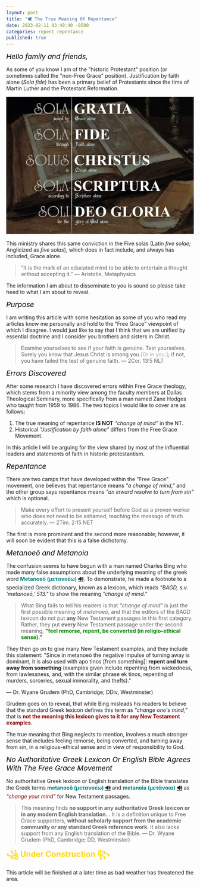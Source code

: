 ```yaml
---
layout: post
title: "🕊️ The True Meaning Of Repentance"
date: 2023-02-11 03:40:40 -0500
categories: repent repentance
published: true
---
```


<span style="font-style:Italic;font-size:19px;color:Black;">Hello family and friends,</span>

As some of you know I am of the "historic Protestant" position (or sometimes called the "non-Free Grace" position). Justification by faith alone (*Sola fide*) has been a primary belief of Protestants since the time of Martin Luther and the Protestant Reformation.

![Five Solas](/assets/images/solas.jpg)

This ministry shares this same conviction in the Five solas (Latin *five solae*; Anglicized as *five solas*), which does in fact include, and always has included, Grace alone. 

> “It is the mark of an educated mind to be able to entertain a thought without accepting it.” &mdash; Aristotle, Metaphysics

The information I am about to disseminate to you is sound so please take heed to what I am about to reveal.



<!-- <span style="font-style:Italic;font-size:19px;color:Black;">Five Solae</span>

This ministry ardently defends the *five solae* (*Anglicized as five solas*) which were developed by those of the Reformed perspective as a response to heresies found in the Roman Catholic Church.

|Five Solas||
|:-:|:-:|
|Scripture alone<br>(*Sola Scriptura*)|1Co 4:6|
|Christ alone<br>(*Solus Christus*)|Jn 14:6; 1Ti 2:5; Jn 1:1-3,14,18|
|Grace alone<br>(*Sola Gratia*)|Eph 2:8-9; Ti 3:5|
|Faith alone<br>(*Sola Fide*)|Ro 5:1 ESV; Gal. 3:24 ESV|
|Glory of God alone<br>(*Soli Deo Gloria*)|1Pe 2:24; Is 43:7| -->

<span style="font-style:Italic;font-size:19px;color:Black;">Purpose</span>

<!-- > Examine yourselves to see if your faith is genuine. Test yourselves. Surely you know that Jesus Christ is among you; if not, you have failed the test of genuine faith. &mdash; 2Cor. 13:5 [New Living Translation (NLT)](https://www.biblegateway.com/passage/?search=2%20Corinthians%2013:5&version=ESV;NET;NLT) -->

<!-- > Put yourselves to the test to see if you are in the faith; examine yourselves! Or do you not recognize regarding yourselves that Jesus Christ is in you—unless, indeed, you fail the test! &mdash; 2Cor. 13:5 NET -->

I am writing this article with some hesitation as some of you who read my articles know me personally and hold to the "Free Grace" viewpoint of which I disagree. I would just like to say that I think that we are unified by essential doctrine and I consider you brothers and sisters in Christ.

<!-- > Examine yourselves, to see whether you are in the faith. Test yourselves. Or do you not realize this about yourselves, that Jesus Christ is in you?—unless indeed you fail to meet the test! &mdash; 2Cor. 13:5 ESV -->

> Examine yourselves to see if your faith is genuine. Test yourselves. Surely you know that Jesus Christ is among you <span style="color:#A8A8A8;">[Or in you.]</span>; if not, you have failed the test of genuine faith. &mdash; 2Cor. 13:5 NLT

<!-- In this article I will be arguing for the viewpoint held historically by most influential leaders and statements of faith in historic protestantism. -->

<span style="font-style:Italic;font-size:19px;color:Black;">Errors Discovered</span>

After some research I have discovered errors within Free Grace theology, which stems from a minority view among the faculty members at Dallas Theological Seminary, more specifically from a man named Zane Hodges who taught from 1959 to 1986. The two topics I would like to cover are as follows:

1. The true meaning of repentance **IS NOT** *"change of mind"* in the NT.
2. Historical *"Justification by faith alone"* differs from the Free Grace Movement.

<!-- In this article I will be arguing for the viewpoint held historically by most influential leaders and statements of faith in historic protestantism. -->

In this article I will be arguing for the view shared by most of the influential leaders and statements of faith in historic protestantism.

<!-- and I am convinced that the theological positions held by this movement is inconsistent with historic protestant convictions. -->

<span style="font-style:Italic;font-size:19px;color:Black;">Repentance</span>

There are two camps that have developed within the "Free Grace" movement, one believes that repentance means *"a change of mind,"* and the other group says repentance means *"an inward resolve to turn from sin"* which is optional.

> Make every effort to present yourself before God as a proven worker who does not need to be ashamed, teaching the message of truth accurately. &mdash; 2Tim. 2:15 NET 

The first is more prominent and the second more reasonable; however, it will soon be evident that this is a false dichotomy.

<span style="font-style:Italic;font-size:19px;color:Black;">Metanoeō and Metanoia</span>

<!-- <sup style="font-weight:bold;color:teal;">Metanoeō (μετανοέω)</sup> <sup>[🔊](https://youtu.be/Ql4C5vMOns8)</sup> <sup>and</sup> <sup style="font-weight:bold;color:teal;">Metanoia (μετάνοια)</sup> <sup>[🔊](https://youtu.be/3Y-9V38-RCI)</sup> -->

The confusion seems to have begun with a man named Charles Bing who made many false assumptions about the underlying meaning of the greek word <span style="font-weight:bold;color:teal;">Metanoeō (μετανοέω) [🔊](https://youtu.be/Ql4C5vMOns8)</span>. To demonstrate, he made a footnote to a specialized Greek dictionary, known as a lexicon, which reads *"BAGD, s.v. 'metanoeō,' 513."* to show the meaning *"change of mind."*

<!-- What Bing failed to tell his readers is that *"change of mind."* -->

> What Bing fails to tell his readers is that *"change of mind"* is just the first possible meaning of *metanoeō*, and that the editors of the BAGD lexicon do not put **any** New Testament passages in this first category. Rather, they put **every** New Testament passage under the second meaning, <span style="font-weight:bold;color:green;">"feel remorse, repent, be converted (in religio-ethical sense)."</span>
>
They then go on to give many New Testament examples, and they include this statement: "Since in metanoeō the negative impulse of turning away is dominant, it is also used with apo tinos [from something]: **repent and turn away from something** (examples given include repenting from wickedness, from lawlessness, and, with the similar phrase ek tinos, repenting of murders, sorceries, sexual immorality, and thefts)."
>
&mdash; Dr. Wyane Grudem (PhD, Cambridge; DDiv, Westminster)

Grudem goes on to reveal, that while Bing misleads his readers to believe that the standard Greek lexicon defines this term as *"change one's mind,"* that is <span style="font-weight:bold;color:darkred;">not the meaning this lexicon gives to it for any New Testament examples</span>. 

The true meaning that Bing neglects to mention, involves a much stronger sense that includes feeling remorse, being converted, and turning away from sin, in a religious-ethical sense and in view of responsibility to God.

<span style="font-style:Italic;font-size:19px;color:Black;">No Authoritative Greek Lexicon Or English Bible Agrees With The Free Grace Movement</span>

No authoritative Greek lexicon or English translation of the Bible translates the Greek terms <span style="font-weight:bold;color:teal;">metanoeō (μετανοέω) [🔊](https://youtu.be/Ql4C5vMOns8)</span> and <span style="font-weight:bold;color:teal;">metanoia (μετάνοια) [🔊](https://youtu.be/3Y-9V38-RCI)</span> as <span style="font-style:italic;color:darkred;">"change your mind"</span> for New Testament passages.

> This meaning finds **no support in any authoritative Greek lexicon or in any modern English translation**... It is a definition unique to Free Grace supporters, **without scholarly support from the academic community or any standard Greek reference work**. It also lacks support from any English translation of the Bible. &mdash; Dr. Wyane Grudem (PhD, Cambridge; DD, Westminster)

<!-- <span style="font-style:Italic;font-size:19px;color:Black;">Eerily Reminiscent Of The Cults</span> -->


<!-- <span style="font-style:Italic;font-size:19px;color:Black;">The Truth Is Written On The Hearts Of Men</span> -->

<span style="font-weight:bold;color:Gold;font-size:21px;">꧁ Under Construction ꧂</span>

This article will be finished at a later time as bad weather has threatened the area.

<!-- <span style="font-weight:bold;color:darkgreen;">Metanoeō (μετανοέω)</span> [🔊](https://youtu.be/Ql4C5vMOns8) -->

<!-- - Logos Bible Software: change one’s mind; **repent**
- [Mounce](https://www.billmounce.com/greek-dictionary/metanoeo): to **repent**, to change any or all of the elements composing one's life: attitude, thoughts, **and behaviors** concerning the demands of God for right living
    - to undergo a change in frame of mind and feeling, to **repent**, Lk. 17:3, 4; to make a change of principle and **practice**, to reform, Mt. 3:2
- BDAG -->

<!-- μετανοέω ⟦metanoéō⟧ fut. μετανοήσω; 1 aor. μετενόησα (ἐμετενόησαν w. double augment ApcEsdr 2:24) (s. next entry; Antiphon+) 1 change one’s mind Hv 3, 7, 3; m 11:4 (cp. Diod S 15, 47, 3 μετενόησεν ὁ δῆμος; 17, 5, 1; Epict. 2, 22, 35; Appian, Hann. 35 §151, Mithrid. 58 §238; Stob., Ecl. II 113, 5ff W.; PSI 495, 9 [258 b.c.]; Jos., Vi. 110; 262), then 2 feel remorse, repent, be converted (in a variety of relationships and in connection w. varied responsibilities, moral, political, social or religious: X., Hell. 1, 7, 19 οὐ μετανοήσαντες ὕστερον εὑρήσετε σφᾶς αὐτοὺς ἡμαρτηκότας τὰ μέγιστα ἐς θεούς τε καὶ ὑμᾶς αὐτούς= instead of realizing too late that you have grossly sinned against the gods; Plut., Vi. Camill. 143 [29, 3], Galba 1055 [6, 4], also Mor. 74c; M. Ant. 8, 2 and 53; Ps.-Lucian, De Salt. 84 μετανοῆσαι ἐφ’ οἷς ἐποίησεν; Herm. Wr. 1, 28; OGI 751, 9 [II b.c.] θεωρῶν οὖν ὑμᾶς μετανενοηκότας τε ἐπὶ τοῖς προημαρτημένοις; SIG 1268, 2, 8 [III b.c.] ἁμαρτὼν μετανόει; PSI 495, 9 [258/257 b.c.]; BGU 747 I, 11; 1024 IV, 25; PTebt 424, 5; Is 46:8; Jer 8:6; Sir 17:24; 48:15; oft. Test12 Patr [s. index]; Philo [s. μετάνοια]; Jos., Bell. 5, 415, Ant. 7, 153; 320; Just.) in (religio-)ethical sense ἐν σάκκῳ καὶ σποδῷ μ. repent in sackcloth and ashes Mt 11:21; Lk 10:13. As a prerequisite for experiencing the Reign of God in the preaching of John the Baptist and Jesus Mt 3:2; 4:17; Mk 1:15. As the subject of the disciples’ proclamation 6:12; Ac 17:30; 26:20. Failure to repent leads to destruction Lk 13:3, 5; Mt 11:20 (ἢ … μετανοήσωσιν ἢ ἐπιμείναντες δικαίως κριθῶσι Hippol., Ref. 1, pref. 2). Repentance saves (cp. Philo, Spec. Leg. 1, 239 ὁ μετανοῶν σῴζεται; 253; Just., D. 141, 2 ἐὰν μετανοήσωσι, πάντες … τυχεῖν τοῦ παρὰ τοῦ θεοῦ ἐλέους δύνανται) 12:41; Lk 11:32; cp. 15:7, 10; 16:30. μ. εἰς τὸ κήρυγμά τινος repent at or because of someone’s proclamation Mt 12:41; Lk 11:32 (B-D-F §207, 1; Rob. 593; s. εἰς 10a). W. ἐπί τινι to denote the reason repent of, because of someth. (Chariton 3, 3, 11; Ps.-Lucian, Salt. 84; M. Ant. 8, 2; 10; 53; Jo 2:13; Jon 3:10; 4:2; Am 7:3, 6; Prayer of Manasseh [=Odes 12] 7; TestJud 15:4; Philo, Virt. 180; Jos., Ant. 7, 264; Just., D. 95, 3.—B-D-F §235, 2) ἐπὶ τῇ ἀκαθαρσίᾳ of their immorality 2 Cor 12:21. ἐπὶ τοῖς ἁμαρτήμασιν of their sins 1 Cl 7:7 (Just., D. 141, 2; cp. OGI 751, 9f). ἐπί w. subst. inf. foll. MPol 7:3 (Just., D. 123, 6). Also διά τι Hv 3, 7, 2. Since in μ. the negative impulse of turning away is dominant, it is also used w. ἀπό τινος: repent and turn away from someth. ἀπὸ τῆς κακίας (Jer 8:6; Just., D. 109, 1) Ac 8:22 (MWilcox, The Semitisms of Ac, ’65, 102–105). ἀπὸ τῆς ἀνομίας 1 Cl 8:3 (quot. of unknown orig.). Also ἔκ τινος Rv 2:21b, 22; 9:20f; 16:11. W. ἐπιστρέφειν ἐπὶ τὸν θεόν Ac 26:20. μ. εἰς ἑνότητα θεοῦ turn in repentanceto the unity of God (which precludes all disunity) IPhld 8:1b; cp. ISm 9:1. But μ. εἰς τὸ πάθος repent of the way they think about the suffering (of Christ, which the Docetists deny) 5:3. W. inf. foll. Rv 16:9. W. ὅτι foll. repent because or that (Jos., Ant. 2, 315) Hm 10, 2, 3. W. adv. ἀδιστάκτως Hs 8, 10, 3. βραδύτερον Hs 8, 7, 3; 8, 8, 3b. πυκνῶς m 11:4. ταχύ Hs 8, 7, 5; 8, 8, 3a; 5b; 8, 10, 1; 9, 19, 2; 9, 21, 4; 9, 23, 2c. μ. ἐξ ὅλης (τῆς) καρδίας repent w. the whole heart 2 Cl 8:2; 17:1; 19:1; Hv 1, 3, 2; 2, 2, 4; 3, 13, 4b; 4, 2, 5; m 5, 1, 7; 12, 6, 1; Hs 7:4; 8, 11, 3. μ. ἐξ εἰλικρινοῦς καρδίας repent w. a sincere heart 2 Cl 9:8.—The word is found further, and used abs. (Diod S 13, 53, 3; Epict., En 34; Oenomaus [time of Hadrian] in Eus., PE 5, 19, 1 μετανοεῖτε as directive; Philo, Mos. 2, 167 al.; Jos., Ant. 2, 322; Just., D. 12, 2; Theoph. Ant. 3, 24 [p. 254, 17]; εἰ ἤκουσαν μετανοήσαντες, οὐκ ἐπήγετο ὁ κατακλυσμός Did., Gen. 186, 9; ἁμαρτωλὸς … πρὸς το͂ μετανοεῖν πορευόμενος Orig., C. Cels 3, 64, 5) Lk 17:3f; Ac 2:38; 3:19; Rv 2:5a (Vi. Aesopi G 85 P. μετανόησον=take counsel with yourself), vs. 5b, 16, 21; 3:3, 19; 2 Cl 8:1, 2, 3; 13:1; 15:1; 16:1; IPhld 3:2; 8:1a; ISm 4:1; Hv 1, 1, 9; 3, 3, 2; 3, 5, 5; 3, 7, 6; 3, 13, 4a; 5:7; m 4, 1, 5; 7ff; 4, 2, 2; 4, 3, 6; 9:6; 10, 2, 4; 12, 3, 3; Hs 4:4; 6, 1, 3f; 6, 3, 6; 6, 5, 7; 7:2; 4f; 8, 6, 1ff; 8, 7, 2f; 8, 8, 2; 5a; 8, 9, 2; 4; 8, 11, 1f; 9, 14, 1f; 9, 20, 4; 9, 22, 3f; 9, 23, 2; 5; 9, 26, 6; 8; D 10:6; 15:3; PtK 3 p. 15, 11; 27.—S. also MPol 9:2; 11:1f, in the sense regret having become a Christian; AcPl Ha 1, 17.—Windisch, Exc. on 2 Cor 7:10 p. 233f; Norden, Agn. Th. 134ff; FShipham, ET 46, ’35, 277–80; EDietrich, D. Umkehr (Bekehrg. u. Busse) im AT u. im Judent. b. bes. Berücksichtigg. der ntl. Zeit ’36; HPohlmann, D. Metanoia ’38; OMichel, EvTh 5, ’38, 403–14; BPoschmann, Paenitentia secunda ’40, 1–205 (NT and Apost. Fathers).—On the distinctive character of NT usage s. Thompson 28f, s.v. μεταμέλομαι, end.—B. 1123. DELG s.v. νόος. M-M. TW. Spicq -->

<!-- <span style="font-weight:bold;color:darkgreen;">Metanoia (μετάνοια)</span> [🔊 met-an'-oy-ah](https://youtu.be/3Y-9V38-RCI) -->

<!-- - Logos Bible Software: **repentance**
- [Mounce](https://www.billmounce.com/greek-dictionary/metanoia): change of mind, **repentance**
    - a change of mode of thought and feeling, **repentance**, Mt. 3:8; Acts 20:21; 2 Tim. 2:25; practical reformation, Lk. 15:7; reversal of the past, Heb. 12:17
- Thayers
    - μετάνοια, μετανοίας, ἡ (μετανοέω), a change of mind: as it appears in one who repents of a purpose he has formed or of something he has done, Hebrews 12:17 on which see εὑρίσκω, 3 ((Thucydides 3, 36, 3); Polybius 4, 66, 7; Plutarch, Peric c. 10; mor., p. 26 a.; τῆς ἀδελφοκτονιας μετάνοια, Josephus, Antiquities 13, 11, 3); especially the change of mind of those who have begun to abhor their errors and misdeeds, and have determined to enter upon a better course of life, so that it embraces both a recognition of sin and sorrow for it and hearty amendment, the tokens and effects of which are good deeds (Lactantius, 6, 24, 6 would have it rendered in Latin byresipiscentia) (A. V. repentance): Matthew 3:8, 11; Luke 3:8, (16 Lachmann); Luke 15:7; Luke 24:47; Acts 26:20; βάπτισμα μετανοίας, a baptism binding its subjects to repentance (Winer's Grammar, § 30, 2 β.), Mark 1:4; Luke 3:3; Acts 13:24; Acts 19:4; (ἡ εἰς (τόν) Θεόν μετάνοια, Acts 20:21, see μετανοέω, at the end); διδόναι τίνι μετάνοιαν, to give one the ability to repent, or to cause him to repent, Acts 5:31; Acts 11:18; 2 Timothy 2:25; τινα εἰς μετάνοιαν καλεῖν, Luke 5:32, and Rec. in Matthew 9:13; Mark 2:17; ἄγειν, Romans 2:4 (Josephus, Antiquities 4, 6, 10 at the end); ἀνακαινίζειν, Hebrews 6:6; χωρῆσαι εἰς μετάνοιαν, to come to the point of repenting, or be brought to repentance, 2 Peter 3:9 (but see χωρέω, 1 at the end); μετάνοια ἀπό νεκρῶν ἔργων, that change of mind by which we turn from, desist from, etc. Hebrews 6:1 (Buttmann, 322 (277)); used merely of the improved spiritual state resulting from deep sorrow for sin, 2 Corinthians 7:9f (Sir. 44:16: Wis. 11:24 (23); ; Or. Man. f ((cf. the Sept. edition Tdf. Prolog., p. 112f)); Philo, qued det. pot. insid. § 26 at the beginning; Antoninus 8, 10; (Cebes, tab. 10 at the end).)
- BDAG -->

<!-- μετάνοια, ας, ἡ ⟦metánoia⟧ (μετανοέω) prim. ‘a change of mind’ (Thu. 3, 36, 4; Polyb. 4, 66, 7; Appian, Mithrid. 16 §57; pap [s. New Docs 4, 160; Spicq II 475, 17]; TestSol 12:3 C; JosAs, ApcSed; ApcMos 32; Jos., C. Ap. 1, 274, Ant. 16, 125; Just., Tat.), also w. the nuance of ‘remorse’ (as regret for shortcomings and errors: Batr. 69; Lycon the Peripatetic [III b.c.], Fgm. 23 Wehrli [in DiogL. 5, 66]; Polyb. 18, 33, 7; Stoic. III 147, ln. 21f; Cebes 10, 4; 11, 1; Plut., Mor. 56a; 68f; 961d, Alex. 11, 4, Mar. 10, 4; 39, 3; Chariton 1, 3, 7; Appian, Liby. 52 §225; 102 §482; 116 §553; M. Ant. 8, 10; Ps.-Lucian, Calumn. 5; Jos., Ant. 13, 314. Of the ‘remorse’ of Sophia Iren. 1, 3, 1 [Harv. I 24, 7]); in our lit. w. focus on the need of change in view of responsibility to deity (cp. Hierocles 14, 451; Sir 44:16; Wsd 12:10, 19; Prayer of Manasseh [=Odes 12] 8; Philo, Det. Pot. Ins. 96, Spec. Leg. 1, 58, Virt. 175ff [περὶ μετανοίας] al.; EpArist 188; Jos., Ant. 9, 176; TestReub 2:1; TestJud 19:2; TestGad 5:7f; JosAs 15:6ff; 16:7; ApcSed prol.: περὶ ἀγάπης καὶ περὶ μ.; 14:3 ἐν μετανοίαις; SibOr 1, 129; 168; Iren. 1, 21, 2 [Harv. 182, 7]; Orig., C. Cels. 7, 57, 3f; Did., Gen. 97, 15) repentance, turning about, conversion; as a turning away μετάνοια ἀπὸ νεκρῶν ἔργων turning away from dead works Hb 6:1. Mostly of the positive side of repentance, as the beginning of a new relationship with God: ἡ εἰς θεὸυ μ. repentance that leads to God Ac 20:21. ἄξια τῆς μετανοίας ἔργα deeds that are consistent with repentance 26:20. Also καρπὸν ἄξιον τῆς μ. Mt 3:8; cp. Lk 3:8. βαπτίζειν εἰς μ. baptizefor repentance Mt 3:11 (s. βαπτίζω 2a; also εἰς 10a). βάπτισμα μετανοίας Mk 1:4; Lk 3:3; cp. Ac 13:24; 19:4 (alt. λουτροῦ … τῆς μ. Just., D. 14, 1) χρείαν ἔχειν μετανοίας need repentance or conversion Lk 15:7. κηρύσσειν μ. εἰς ἄφεσιν ἁμαρτιῶν preach repentancethat leads to theforgiveness of sins 24:47 (μετάνοιαν καὶ ἄφεσιν ἁμαρτιῶν διὰ … λουτροῦ παλλιγγενεσίας Theoph. Ant. 2, 16 [p. 140. 8f]); cp. 1 Cl 7:6. ἔχειν καιρὸν μετανοίας still havetimefor repentance 2 Cl 8:2. τόπον μετανοίας διδόναι give an opportunity for repentance (Wsd 12:10; cp. ἵνα μετάνοια δοθῇ Did., Gen. 169, 4; ἀφορμὴν μετανοίας καὶ ἐξομολογήσεως παράσχειν Theoph. Ant. 2, 29 [p. 170, 17]) 1 Cl 7:5. μετανοίας τόπον εὑρίσκειν Hb 12:17 (cp. μετανοίας τόπον ἔχειν Tat. 15:3). διδόναι τινὶ (τὴν) μ. (cp. Wsd 12:19; M. J. Brutus, Ep. 7) Ac 5:31; 11:18; 2 Ti 2:25; 16:9; cp. Hv 4, 1, 3; Hs 8, 6, 2; 8, 11, 1. τιθέναι τινὶ μετάνοιαν prescriberepentancefor someone Hm 4, 3, 4; cp. 5; καλεῖν τινα εἰς μ. Lk 5:32 (ApcSed 15:2; Just., A I, 15, 7; 90, 7); Mt 9:13 v.l.; Mk 2:17 v.l. (cp. καλοῦνται αὐτοὺς ἐπὶ μ. καὶ διόρθωσιν τῆς ψυχῆς αὐτῶν Orig., C. Cels. 3, 62, 3). περὶ μετανοίας λαλεῖν 1 Cl 8:1. ἀκούσαντες ταύτην τὴν μετάνοιαν when they heard of this repentance Hs 8, 10, 3; παιδεύεσθαι εἰς μ. be disciplined so as to repent 1 Cl 57:1. εἰς μ. ἄγειν τινά (EpArist 188; Jos., Ant. 4, 144; cp. Appian, Bell. Civ. 2, 63 §262 θεοῦ σφᾶς ἐπὶ μετάνοιαν ἄγοντος) Ro 2:4; ἀνακαινίζειν εἰς μ. Hb 6:6; χωρῆσαι εἰς μ.cometo repentance 2 Pt 3:9. μετάνοιαν λαμβάνειν receiverepentance(after denying Christ) Hs 9, 26, 6a. μετανοίας μετασχεῖν 1 Cl 8:5. μετάνοιαν ἔχειν have a possibility of repentance Hm 4, 3, 3; Hs 8, 8, 2. ἐστί τινι μετάνοιαν have a possibility of repentance Hv 2, 2, 5c; 3, 7, 5; Hs 8, 8, 5; 8, 9, 4a; 9, 19, 1; 9, 20, 4. τινὶ μετάνοιά ἐστι μία have(only) one possibility of repentance m 4, 1, 8; cp. 4, 3, 1. μ. κεῖταί τινι repentanceis ready, availablefor someone Hs 9, 19, 2f; 9, 22, 4; 9, 26, 6b. ἐπίκειταί τινι 8, 7, 2a. γίνεταί τινι 9, 26, 5; εἰς μάτην ἐστὶν ἡ μ. is in vain 6, 1, 3. ταχινὴ ὀφείλει εἶναι must follow quickly 8, 9, 4b. ἡ μ. σύνεσίς ἐστιν μεγάλη is great understanding m 4, 2, 2. μ. καθαρά 12, 3, 2; cp. Hs 7:6. μ. ἁμαρτίας rep. for sin 2 Cl 16:4; cp. Hm 4, 3, 3. μ. ζωῆς rep. that leads to life Hs 6, 2, 3; cp. 8, 6, 6. ἐλπὶς μετανοίας hope of repentance orconversion IEph 10:1; Hs 6, 2, 4; 8, 7, 2b; 8, 10, 2. W. πίστις and other Christian virtues 1 Cl 62:2. The ἄγγελος τῆς μ. appears in Hermas as a proclaimer of repentance: v 5:7; m 12, 4, 7; 12, 6, 1; Hs 9, 1, 1; 9, 14, 3; 9, 23, 5; 9, 24, 4; λυπεῖσθαι εἰς μ. feel pain that leads to repentance 2 Cor 7:9, λύπη μετάνοιαν ἐργάζεται (cp. Plut., Mor. 476f) vs. 10.—W. the Christian use of the word in mind Polycarp says ἀμετάθετος ἡμῖν ἡ ἀπὸ τῶν κρειττόνων ἐπὶ τὰ χείρω μετάνοια for us ‘repentance’ from the better to the worseis impossible MPol 11:1.—WHolladay, The Root Šûbh in the OT, ’58.—TRE VII 446–51; RAC II 105–18.—DELG s.v. νόος. M-M. EDNT. TW. Spicq. Sv. -->


<!-- The erroneous understanding of the meaning of these greek words comes from a man named Charles Bing -->

<!-- <script src='https://www.blueletterbible.org/assets-v3/scripts/blbToolTip/BLB_ScriptTagger-min.js' type='text/javascript'></script>
<script type='text/javascript'>
// Additional settings
BLB.Tagger.Translation = 'LSB';
BLB.Tagger.HyperLinks = 'all'; // 'all', 'none', 'hover'
BLB.Tagger.HideTanslationAbbrev = false;
BLB.Tagger.TargetNewWindow = true;
BLB.Tagger.Style = 'par'; // 'line' or 'par'
BLB.Tagger.NoSearchTagNames = ''; // HTML element list
BLB.Tagger.NoSearchClassNames = 'noTag doNotTag'; // CSS class list
</script> -->

<script>
 var refTagger = {
 settings: {
 bibleVersion: 'ESV'
 }
 }; 

 (function(d, t) {
 var n=d.querySelector('[nonce]');
 refTagger.settings.nonce = n && (n.nonce||n.getAttribute('nonce'));
 var g = d.createElement(t), s = d.getElementsByTagName(t)[0];
 g.src = 'https://api.reftagger.com/v2/RefTagger.js';
 g.nonce = refTagger.settings.nonce;
 s.parentNode.insertBefore(g, s);
 }(document, 'script'));
</script>